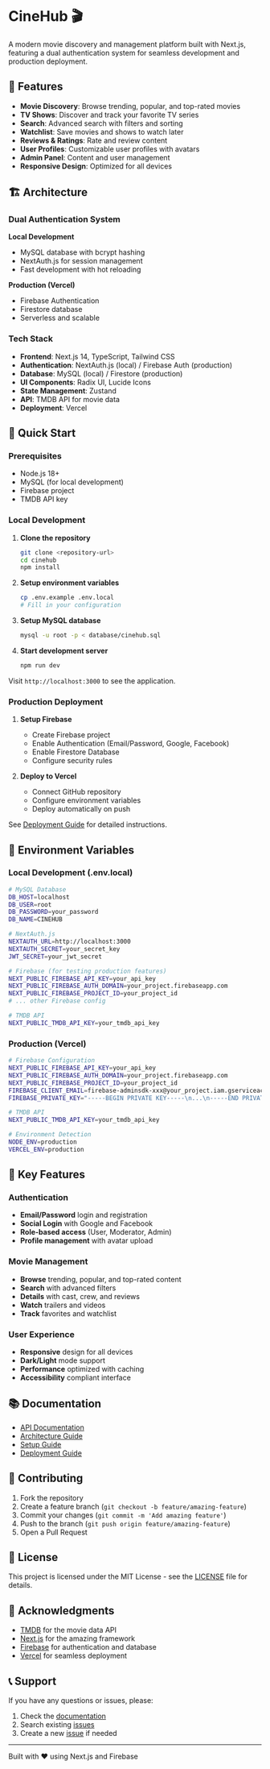 # CineHub 🎬

A modern movie discovery and management platform built with Next.js, featuring a dual authentication system for seamless development and production deployment.

## 🚀 Features

- **Movie Discovery**: Browse trending, popular, and top-rated movies
- **TV Shows**: Discover and track your favorite TV series  
- **Search**: Advanced search with filters and sorting
- **Watchlist**: Save movies and shows to watch later
- **Reviews & Ratings**: Rate and review content
- **User Profiles**: Customizable user profiles with avatars
- **Admin Panel**: Content and user management
- **Responsive Design**: Optimized for all devices

## 🏗 Architecture

### Dual Authentication System

**Local Development**
- MySQL database with bcrypt hashing
- NextAuth.js for session management
- Fast development with hot reloading

**Production (Vercel)**
- Firebase Authentication
- Firestore database
- Serverless and scalable

### Tech Stack

- **Frontend**: Next.js 14, TypeScript, Tailwind CSS
- **Authentication**: NextAuth.js (local) / Firebase Auth (production)
- **Database**: MySQL (local) / Firestore (production)
- **UI Components**: Radix UI, Lucide Icons
- **State Management**: Zustand
- **API**: TMDB API for movie data
- **Deployment**: Vercel

## 🔧 Quick Start

### Prerequisites

- Node.js 18+
- MySQL (for local development)
- Firebase project
- TMDB API key

### Local Development

1. **Clone the repository**
   ```bash
   git clone <repository-url>
   cd cinehub
   npm install
   ```

2. **Setup environment variables**
   ```bash
   cp .env.example .env.local
   # Fill in your configuration
   ```

3. **Setup MySQL database**
   ```bash
   mysql -u root -p < database/cinehub.sql
   ```

4. **Start development server**
   ```bash
   npm run dev
   ```

Visit `http://localhost:3000` to see the application.

### Production Deployment

1. **Setup Firebase**
   - Create Firebase project
   - Enable Authentication (Email/Password, Google, Facebook)
   - Enable Firestore Database
   - Configure security rules

2. **Deploy to Vercel**
   - Connect GitHub repository
   - Configure environment variables
   - Deploy automatically on push

See [Deployment Guide](./doc/deployment.md) for detailed instructions.

## 📝 Environment Variables

### Local Development (.env.local)
```bash
# MySQL Database
DB_HOST=localhost
DB_USER=root
DB_PASSWORD=your_password
DB_NAME=CINEHUB

# NextAuth.js
NEXTAUTH_URL=http://localhost:3000
NEXTAUTH_SECRET=your_secret_key
JWT_SECRET=your_jwt_secret

# Firebase (for testing production features)
NEXT_PUBLIC_FIREBASE_API_KEY=your_api_key
NEXT_PUBLIC_FIREBASE_AUTH_DOMAIN=your_project.firebaseapp.com
NEXT_PUBLIC_FIREBASE_PROJECT_ID=your_project_id
# ... other Firebase config

# TMDB API
NEXT_PUBLIC_TMDB_API_KEY=your_tmdb_api_key
```

### Production (Vercel)
```bash
# Firebase Configuration
NEXT_PUBLIC_FIREBASE_API_KEY=your_api_key
NEXT_PUBLIC_FIREBASE_AUTH_DOMAIN=your_project.firebaseapp.com
NEXT_PUBLIC_FIREBASE_PROJECT_ID=your_project_id
FIREBASE_CLIENT_EMAIL=firebase-adminsdk-xxx@your_project.iam.gserviceaccount.com
FIREBASE_PRIVATE_KEY="-----BEGIN PRIVATE KEY-----\n...\n-----END PRIVATE KEY-----\n"

# TMDB API  
NEXT_PUBLIC_TMDB_API_KEY=your_tmdb_api_key

# Environment Detection
NODE_ENV=production
VERCEL_ENV=production
```

## 🎯 Key Features

### Authentication
- **Email/Password** login and registration
- **Social Login** with Google and Facebook
- **Role-based access** (User, Moderator, Admin)
- **Profile management** with avatar upload

### Movie Management
- **Browse** trending, popular, and top-rated content
- **Search** with advanced filters
- **Details** with cast, crew, and reviews
- **Watch** trailers and videos
- **Track** favorites and watchlist

### User Experience
- **Responsive** design for all devices
- **Dark/Light** mode support
- **Performance** optimized with caching
- **Accessibility** compliant interface

## 📚 Documentation

- [API Documentation](./doc/api.md)
- [Architecture Guide](./doc/architecture.md)
- [Setup Guide](./doc/setup.md)
- [Deployment Guide](./doc/deployment.md)

## 🤝 Contributing

1. Fork the repository
2. Create a feature branch (`git checkout -b feature/amazing-feature`)
3. Commit your changes (`git commit -m 'Add amazing feature'`)
4. Push to the branch (`git push origin feature/amazing-feature`)
5. Open a Pull Request

## 📄 License

This project is licensed under the MIT License - see the [LICENSE](LICENSE) file for details.

## 🙏 Acknowledgments

- [TMDB](https://www.themoviedb.org/) for the movie data API
- [Next.js](https://nextjs.org/) for the amazing framework
- [Firebase](https://firebase.google.com/) for authentication and database
- [Vercel](https://vercel.com/) for seamless deployment

## 📞 Support

If you have any questions or issues, please:
1. Check the [documentation](./doc/)
2. Search existing [issues](../../issues)
3. Create a new [issue](../../issues/new) if needed

---

Built with ❤️ using Next.js and Firebase 
